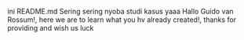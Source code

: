 ini README.md
Sering sering nyoba studi kasus yaaa
Hallo Guido van Rossum!, here we are to learn what you hv already created!, thanks for providing and wish us luck

